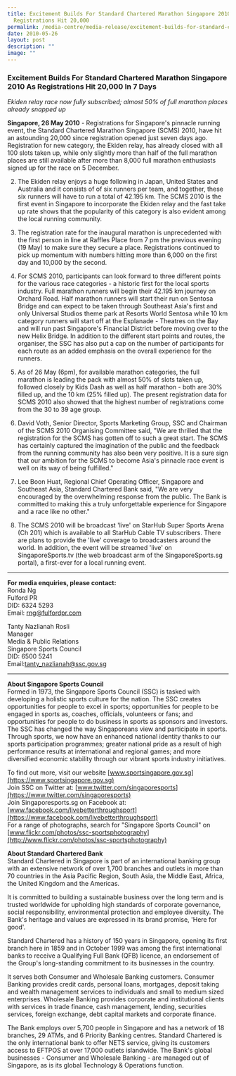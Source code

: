 ```yaml
---
title: Excitement Builds For Standard Chartered Marathon Singapore 2010 As
  Registrations Hit 20,000
permalink: /media-centre/media-release/excitement-builds-for-standard-chartered-marathon-singapore-2010-as-reg/
date: 2010-05-26
layout: post
description: ""
image: ""
---
```

### **Excitement Builds For Standard Chartered Marathon Singapore 2010 As Registrations Hit 20,000 In 7 Days**

_Ekiden relay race now fully subscribed; almost 50% of full marathon places already snapped up_

**Singapore, 26 May 2010** - Registrations for Singapore's pinnacle running event, the Standard Chartered Marathon Singapore (SCMS) 2010, have hit an astounding 20,000 since registration opened just seven days ago. Registration for new category, the Ekiden relay, has already closed with all 100 slots taken up, while only slightly more than half of the full marathon places are still available after more than 8,000 full marathon enthusiasts signed up for the race on 5 December.

2. The Ekiden relay enjoys a huge following in Japan, United States and Australia and it consists of of six runners per team, and together, these six runners will have to run a total of 42.195 km. The SCMS 2010 is the first event in Singapore to incorporate the Ekiden relay and the fast take up rate shows that the popularity of this category is also evident among the local running community.

3. The registration rate for the inaugural marathon is unprecedented with the first person in line at Raffles Place from 7 pm the previous evening (19 May) to make sure they secure a place. Registrations continued to pick up momentum with numbers hitting more than 6,000 on the first day and 10,000 by the second.

4. For SCMS 2010, participants can look forward to three different points for the various race categories - a historic first for the local sports industry. Full marathon runners will begin their 42.195 km journey on Orchard Road. Half marathon runners will start their run on Sentosa Bridge and can expect to be taken through Southeast Asia's first and only Universal Studios theme park at Resorts World Sentosa while 10 km category runners will start off at the Esplanade - Theatres on the Bay and will run past Singapore's Financial District before moving over to the new Helix Bridge. In addition to the different start points and routes, the organiser, the SSC has also put a cap on the number of participants for each route as an added emphasis on the overall experience for the runners.

5. As of 26 May (6pm), for available marathon categories, the full marathon is leading the pack with almost 50% of slots taken up, followed closely by Kids Dash as well as half marathon - both are 30% filled up, and the 10 km (25% filled up). The present registration data for SCMS 2010 also showed that the highest number of registrations come from the 30 to 39 age group.

6. David Voth, Senior Director, Sports Marketing Group, SSC and Chairman of the SCMS 2010 Organising Committee said, "We are thrilled that the registration for the SCMS has gotten off to such a great start. The SCMS has certainly captured the imagination of the public and the feedback from the running community has also been very positive. It is a sure sign that our ambition for the SCMS to become Asia's pinnacle race event is well on its way of being fulfilled."

7. Lee Boon Huat, Regional Chief Operating Officer, Singapore and Southeast Asia, Standard Chartered Bank said, "We are very encouraged by the overwhelming response from the public. The Bank is committed to making this a truly unforgettable experience for Singapore and a race like no other."

8. The SCMS 2010 will be broadcast 'live' on StarHub Super Sports Arena (Ch 201) which is available to all StarHub Cable TV subscribers. There are plans to provide the 'live' coverage to broadcasters around the world. In addition, the event will be streamed 'live' on SingaporeSports.tv (the web broadcast arm of the SingaporeSports.sg portal), a first-ever for a local running event.

---

**For media enquiries, please contact:**
<br>
Ronda Ng<br>
Fulford PR<br>
DID: 6324 5293<br>
Email: [rng@fulfordpr.com](mailto:rng@fulfordpr.com)

Tanty Nazlianah Rosli<br>
Manager<br>
Media & Public Relations<br>
Singapore Sports Council<br>
DID: 6500 5241<br>
Email:[tanty_nazlianah@ssc.gov.sg](mailto:tanty_nazlianah@ssc.gov.sg)

---

**About Singapore Sports Council**<br>
Formed in 1973, the Singapore Sports Council (SSC) is tasked with developing a holistic sports culture for the nation. The SSC creates opportunities for people to excel in sports; opportunities for people to be engaged in sports as, coaches, officials, volunteers or fans; and opportunities for people to do business in sports as sponsors and investors. The SSC has changed the way Singaporeans view and participate in sports. Through sports, we now have an enhanced national identity thanks to our sports participation programmes; greater national pride as a result of high performance results at international and regional games; and more diversified economic stability through our vibrant sports industry initiatives.

To find out more, visit our website [www.sportsingapore.gov.sg](https://www.sportsingapore.gov.sg)<br>
Join SSC on Twitter at: [www.twitter.com/singaporesports](https://www.twitter.com/singaporesports)<br>
Join Singaporesports.sg on Facebook at: [www.facebook.com/livebetterthroughsport](https://www.facebook.com/livebetterthroughsport)<br>
For a range of photographs, search for "Singapore Sports Council" on [www.flickr.com/photos/ssc-sportsphotography](http://www.flickr.com/photos/ssc-sportsphotography)

**About Standard Chartered Bank**<br>
Standard Chartered in Singapore is part of an international banking group with an extensive network of over 1,700 branches and outlets in more than 70 countries in the Asia Pacific Region, South Asia, the Middle East, Africa, the United Kingdom and the Americas.

It is committed to building a sustainable business over the long term and is trusted worldwide for upholding high standards of corporate governance, social responsibility, environmental protection and employee diversity. The Bank's heritage and values are expressed in its brand promise, 'Here for good'.

Standard Chartered has a history of 150 years in Singapore, opening its first branch here in 1859 and in October 1999 was among the first international banks to receive a Qualifying Full Bank (QFB) licence, an endorsement of the Group's long-standing commitment to its businesses in the country.

It serves both Consumer and Wholesale Banking customers. Consumer Banking provides credit cards, personal loans, mortgages, deposit taking and wealth management services to individuals and small to medium sized enterprises. Wholesale Banking provides corporate and institutional clients with services in trade finance, cash management, lending, securities services, foreign exchange, debt capital markets and corporate finance.

The Bank employs over 5,700 people in Singapore and has a network of 18 branches, 29 ATMs, and 6 Priority Banking centres. Standard Chartered is the only international bank to offer NETS service, giving its customers access to EFTPOS at over 17,000 outlets islandwide. The Bank's global businesses - Consumer and Wholesale Banking - are managed out of Singapore, as is its global Technology & Operations function.